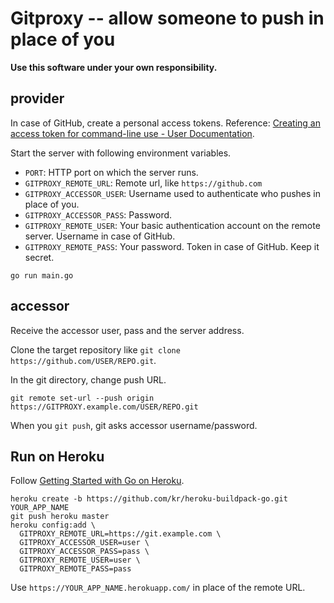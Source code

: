 # Gitproxy -- allow someone to push in place of you

**Use this software under your own responsibility.**

## provider

In case of GitHub, create a personal access tokens.
Reference: [Creating an access token for command-line use - User Documentation](https://help.github.com/articles/creating-an-access-token-for-command-line-use/).

Start the server with following environment variables.

- `PORT`: HTTP port on which the server runs.
- `GITPROXY_REMOTE_URL`: Remote url, like `https://github.com`
- `GITPROXY_ACCESSOR_USER`: Username used to authenticate who pushes in place of you.
- `GITPROXY_ACCESSOR_PASS`: Password.
- `GITPROXY_REMOTE_USER`: Your basic authentication account on the remote server. Username in case of GitHub.
- `GITPROXY_REMOTE_PASS`: Your password. Token in case of GitHub. Keep it secret.

```
go run main.go
```

## accessor

Receive the accessor user, pass and the server address.

Clone the target repository like `git clone https://github.com/USER/REPO.git`.

In the git directory, change push URL.

```
git remote set-url --push origin https://GITPROXY.example.com/USER/REPO.git
```

When you `git push`, git asks accessor username/password.

## Run on Heroku

Follow [Getting Started with Go on Heroku](http://mmcgrana.github.io/2012/09/getting-started-with-go-on-heroku.html).

```
heroku create -b https://github.com/kr/heroku-buildpack-go.git YOUR_APP_NAME
git push heroku master
heroku config:add \
  GITPROXY_REMOTE_URL=https://git.example.com \
  GITPROXY_ACCESSOR_USER=user \
  GITPROXY_ACCESSOR_PASS=pass \
  GITPROXY_REMOTE_USER=user \
  GITPROXY_REMOTE_PASS=pass
```

Use `https://YOUR_APP_NAME.herokuapp.com/` in place of the remote URL.
